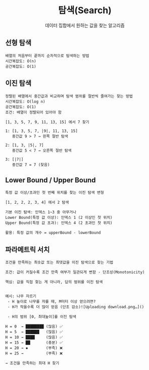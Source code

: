 <div align="center">

# **탐색(Search)**

데이터 집합에서 원하는 값을 찾는 알고리즘

</div>

## 선형 탐색

`배열의 처음부터 끝까지 순차적으로 탐색하는 방법`  
`시간복잡도: O(n)`  
`공간복잡도: O(1)`  

## 이진 탐색

`정렬된 배열에서 중간값과 비교하며 탐색 범위를 절반씩 줄여가는 찾는 방법`  
`시간복잡도: O(log n)`  
`공간복잡도: O(1)`  
`조건: 배열이 정렬되어 있어야 함`

```
[1, 3, 5, 7, 9, 11, 13, 15] 에서 7 찾기

1: [1, 3, 5, 7, |9|, 11, 13, 15]
   중간값 9 > 7 → 왼쪽 절반 탐색

2: [1, 3, |5|, 7]
   중간값 5 < 7 → 오른쪽 절반 탐색

3: [|7|]
   중간값 7 = 7 (찾음)
```

## Lower Bound / Upper Bound

`특정 값 이상/초과인 첫 번째 위치를 찾는 이진 탐색 변형`

```
[1, 2, 2, 2, 3, 4] 에서 2 탐색

기본 이진 탐색: 인덱스 1~3 중 아무거나
Lower Bound(특정 값 이상): 인덱스 1 (2 이상인 첫 위치)
Upper Bound(특정 값 초과): 인덱스 4 (2 초과인 첫 위치)

활용: 특정 값의 개수 = upperBound - lowerBound
```

## 파라메트릭 서치

`조건을 만족하는 최솟값 또는 최댓값을 이진 탐색으로 찾는 기법`

`조건: 값이 커질수록 조건 만족 여부가 일관되게 변함 - 단조성(Monotonicity)`

```
핵심: 값을 직접 찾는 게 아니라, 답의 범위를 이진 탐색


예시: 나무 자르기
 - H 높이로 나무를 자를 때, M미터 이상 얻으려면?
 - H가 작을수록 더 많이 얻음 (단조 감소)![Uploading download.png…]()

 - H의 범위 [0, 최대높이]를 이진 탐색

H = 0  → ████████ (많음) ✅
H = 5  → ██████   (많음) ✅
H = 10 → ████     (많음) ✅
H = 15 → ██       (충분) ✅
H = 20 → ▪        (부족) ❌
H = 25 →          (부족) ❌

→ 조건을 만족하는 최대 H 찾기
```
